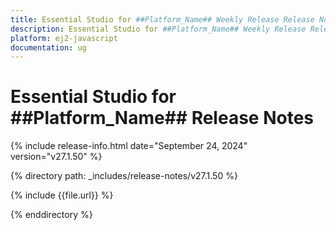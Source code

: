 ```yaml
---
title: Essential Studio for ##Platform_Name## Weekly Release Release Notes  
description: Essential Studio for ##Platform_Name## Weekly Release Release Notes  
platform: ej2-javascript
documentation: ug
---
```


# Essential Studio for ##Platform_Name##  Release Notes  

{% include release-info.html date="September 24, 2024"  version="v27.1.50" %}

{% directory path: _includes/release-notes/v27.1.50 %}

{% include {{file.url}} %}

{% enddirectory %}